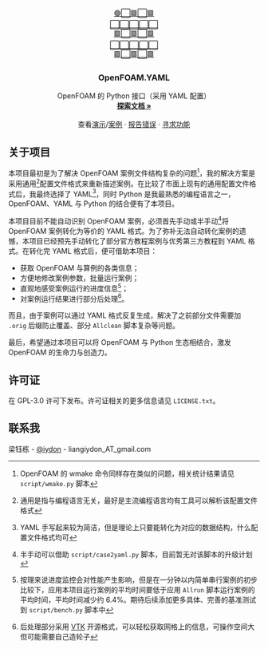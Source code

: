 <!-- Template from https://github.com/othneildrew/Best-README-Template -->
#



<!-- PROJECT SHIELDS -->
<!-- [![Contributors][contributors-shield]][contributors-url]
[![Forks][forks-shield]][forks-url]
[![Stargazers][stars-shield]][stars-url]
[![Issues][issues-shield]][issues-url]
[![GPL-3.0 License][license-shield]][license-url] -->



<!-- PROJECT LOGO -->
<br />
<div align="center">
  <a href="https://github.com/iydon/of.yaml">
    🟢⬜🟩⬜🟩<br />
    ⬜⬜⬜⬜⬜<br />
    🟩⬜🟩⬜🟩<br />
    ⬜⬜⬜⬜⬜<br />
    🟩⬜🟩⬜🟩<br />
  </a>

  <h3 align="center">OpenFOAM.YAML</h3>

  <p align="center">
    OpenFOAM 的 Python 接口（采用 YAML 配置）
    <br />
    <a href="https://ifoam.readthedocs.io"><strong>探索文档 »</strong></a>
    <br />
    <br />
    查看<a href="https://github.com/iydon/of.yaml-template">演示</a>/<a href="https://github.com/iydon/of.yaml-tutorial">案例</a>
    ·
    <a href="https://github.com/iydon/of.yaml/issues">报告错误</a>
    ·
    <a href="https://github.com/iydon/of.yaml/issues">寻求功能</a>
  </p>
</div>



<!-- ABOUT THE PROJECT -->
## 关于项目

本项目最初是为了解决 OpenFOAM 案例文件结构复杂的问题[^1]，我的解决方案是采用通用[^2]配置文件格式来重新描述案例。在比较了市面上现有的通用配置文件格式后，我最终选择了 YAML[^3]，同时 Python 是我最熟悉的编程语言之一，OpenFOAM、YAML 与 Python 的结合便有了本项目。

本项目目前不能自动识别 OpenFOAM 案例，必须首先手动或半手动[^4]将 OpenFOAM 案例转化为等价的 YAML 格式。为了弥补无法自动转化案例的遗憾，本项目已经预先手动转化了部分官方教程案例与优秀第三方教程到 YAML 格式。在转化完 YAML 格式后，便可借助本项目：

- 获取 OpenFOAM 与算例的各类信息；
- 方便地修改案例参数，批量运行案例；
- 直观地感受案例运行的进度信息[^5]；
- 对案例运行结果进行部分后处理[^6]。

而且，由于案例可以通过 YAML 格式反复生成，解决了之前部分文件需要加 `.orig` 后缀防止覆盖、部分 `Allclean` 脚本复杂等问题。

最后，希望通过本项目可以将 OpenFOAM 与 Python 生态相结合，激发 OpenFOAM 的生命力与创造力。



<!-- CONTRIBUTING -->
<!-- 不会翻译，暂且留白，说实话我也不熟悉 〈（_　_）〉 -->



<!-- LICENSE -->
## 许可证

在 GPL-3.0 许可下发布。许可证相关的更多信息请见 `LICENSE.txt`。



<!-- CONTACT -->
## 联系我

梁钰栋 - [@iydon](https://github.com/iydon) - liangiydon_AT_gmail.com



<!-- MARKDOWN LINKS & IMAGES -->
[contributors-shield]: https://img.shields.io/github/contributors/iydon/of.yaml.svg?style=for-the-badge
[contributors-url]: https://github.com/iydon/of.yaml/graphs/contributors
[forks-shield]: https://img.shields.io/github/forks/iydon/of.yaml.svg?style=for-the-badge
[forks-url]: https://github.com/iydon/of.yaml/network/members
[stars-shield]: https://img.shields.io/github/stars/iydon/of.yaml.svg?style=for-the-badge
[stars-url]: https://github.com/iydon/of.yaml/stargazers
[issues-shield]: https://img.shields.io/github/issues-closed/iydon/of.yaml.svg?style=for-the-badge
[issues-url]: https://github.com/iydon/of.yaml/issues
[license-shield]: https://img.shields.io/github/license/iydon/of.yaml.svg?style=for-the-badge
[license-url]: https://github.com/iydon/of.yaml/blob/master/LICENSE.txt

[^1]: OpenFOAM 的 wmake 命令同样存在类似的问题，相关统计结果请见 `script/wmake.py` 脚本
[^2]: 通用是指与编程语言无关，最好是主流编程语言均有工具可以解析该配置文件格式
[^3]: YAML 手写起来较为简洁，但是理论上只要能转化为对应的数据结构，什么配置文件格式均可
[^4]: 半手动可以借助 `script/case2yaml.py` 脚本，目前暂无对该脚本的升级计划
[^5]: 按理来说进度监控会对性能产生影响，但是在一分钟以内简单串行案例的初步比较下，应用本项目运行案例的平均时间要低于应用 `Allrun` 脚本运行案例的平均时间，平均时间减少约 6.4%。期待后续添加更多具体、完善的基准测试到 `script/bench.py` 脚本中
[^6]: 后处理部分采用 [VTK](https://github.com/Kitware/VTK) 开源格式，可以轻松获取网格上的信息，可操作空间大但可能需要自己造轮子
